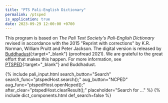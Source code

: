 ```yaml
---
title: "PTS Pali-English Dictionary"
permalink: /ptsped
is_application: true
date: 2023-09-29 12:00:00 +0700
---
```


This program is based on *The Pali Text Society's Pali-English Dictionary* revised in accordance with the 2015 "Reprint with corrections" by K.R. Norman, William Pruitt and Peter Jackson. The digital version is released by [Buddhadust](http://buddhadust.net/){:target="\_blank"} (proofread 2021). We are grateful to the great effort that makes this happen. For more information, see [PTSPED](https://vpnry.github.io/ptsped/){:target="\_blank"} and Buddhadust.

{% include pali_input.html search_button="Search" search_func="ptspedHost.search();" aug_button="NCPED" aug_func="ptspedHost.openNcped();" after_clear="ptspedHost.clearResult();" placeholder="Search for ..." %}
{% include dict_components.html def_search=false %}
<script src="/assets/js/ptspedhost.js"></script>
<script src="/assets/js/ptsped.js"></script>
<script src="/assets/js/pako_inflate.min.js"></script>
<script>
ptsped.url = "/assets/ptsped";
ptsped.util = bcUtil;
ptspedHost.util = bcUtil;
ptspedHost.dict = ptsped;
ptspedHost.paliInput = paliInput;
const urlQuery = ptspedHost.getUrlParams();
if ("query" in urlQuery) {
	ptspedHost.paliInput.setText(urlQuery.query);
	ptspedHost.search();
}
</script>


